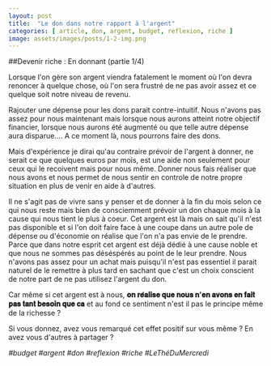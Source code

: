 ```yaml
---
layout: post
title:  "Le don dans notre rapport à l'argent"
categories: [ article, don, argent, budget, reflexion, riche ]
image: assets/images/posts/1-2-img.png
---
```


##Devenir riche : En donnant (partie 1/4)

Lorsque l'on gère son argent viendra fatalement le moment où l'on devra renoncer à quelque chose, où l'on sera frustré de ne pas avoir assez et ce quelque soit notre niveau de revenu.

Rajouter une dépense pour les dons parait contre-intuitif. Nous n'avons pas assez pour nous maintenant mais lorsque nous aurons atteint notre objectif financier, lorsque nous aurons été augmenté ou que telle autre dépense aura disparue.... A ce moment là, nous pourrons faire des dons.

Mais d'expérience je dirai qu'au contraire prévoir de l'argent à donner, ne serait ce que quelques euros par mois, est une aide non seulement pour ceux qui le recoivent mais pour nous même.
Donner nous fais réaliser que nous avons et nous permet de nous sentir en controle de notre propre situation en plus de venir en aide à d'autres.

Il ne s'agit pas de vivre sans y penser et de donner à la fin du mois selon ce qui nous reste mais bien de consciemment prévoir un don chaque mois à la cause qui nous tient le plus à coeur.
Cet argent est là mais on sait qu'il n'est pas disponible et si l'on doit faire face à une coupe dans un autre pole de dépense ou d'économie on réalise que l'on n'a pas envie de le prendre. Parce que dans notre esprit cet argent est déjà dédié à une cause noble et que nous ne sommes pas déséspérés au point de le leur prendre. Nous n'avons pas assez pour un achat mais puisqu'il n'est pas essentiel il parait naturel de le remettre à plus tard en sachant que c'est un choix conscient de notre part de ne pas utilisez l'argent du don.

Car même si cet argent est à nous, **𝐨𝐧 𝐫𝐞́𝐚𝐥𝐢𝐬𝐞 𝐪𝐮𝐞 𝐧𝐨𝐮𝐬 𝐧'𝐞𝐧 𝐚𝐯𝐨𝐧𝐬 𝐞𝐧 𝐟𝐚𝐢𝐭 𝐩𝐚𝐬 𝐭𝐚𝐧𝐭 𝐛𝐞𝐬𝐨𝐢𝐧 𝐪𝐮𝐞 𝐜𝐚** et au fond ce sentiment n'est il pas le principe même de la richesse ?

Si vous donnez, avez vous remarqué cet effet positif sur vous même ? En avez vous d'autres à partager ?

*\#budget \#argent \#don \#reflexion \#riche \#LeThéDuMercredi*
